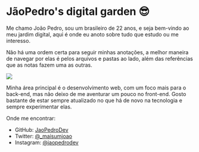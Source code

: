 # JãoPedro's digital garden 😎
Me chamo João Pedro, sou um brasileiro de 22 anos, e seja bem-vindo ao meu jardim digital, aqui é onde eu anoto sobre tudo que estudo ou me interesso.

Não há uma ordem certa para seguir minhas anotações, a melhor maneira de navegar por elas é pelos arquivos e pastas ao lado, além das referências que as notas fazem uma as outras.

![](https://imgur.com/r4EXCl6.gif)

Minha área principal é o desenvolvimento web, com um foco mais para o back-end, mas não deixo de me aventurar um pouco no front-end. Gosto bastante de estar sempre atualizado no que há de novo na tecnologia e sempre experimentar elas.

Onde me encontrar:
- GitHub: [JaoPedroDev](https://github.com/JaoPedroDev/)
- Twitter: [@\_maisumjoao](https://twitter.com/_maisumjoao)
- Instagram: [@jaopedrodev](https://www.instagram.com/jaopedrodev/)
